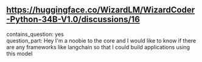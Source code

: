 ## https://huggingface.co/WizardLM/WizardCoder-Python-34B-V1.0/discussions/16

contains_question: yes  
question_part: Hey I'm a noobie to the core and I would like to know if there are any frameworks like langchain so that I could build applications using this model